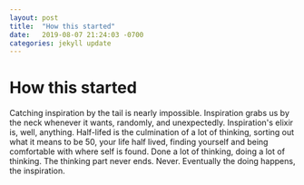 ```yaml
---
layout: post
title:  "How this started"
date:   2019-08-07 21:24:03 -0700
categories: jekyll update
---
```

How this started
=================

Catching inspiration by the tail is nearly impossible. Inspiration grabs us by the neck whenever it wants, randomly, and unexpectedly. Inspiration's elixir is, well, anything. Half-lifed is the culmination of a lot of thinking, sorting out what it means to be 50, your life half lived, finding yourself and being comfortable with where self is found. Done a lot of thinking, doing a lot of thinking. The thinking part never ends. Never. Eventually the doing happens, the inspiration.